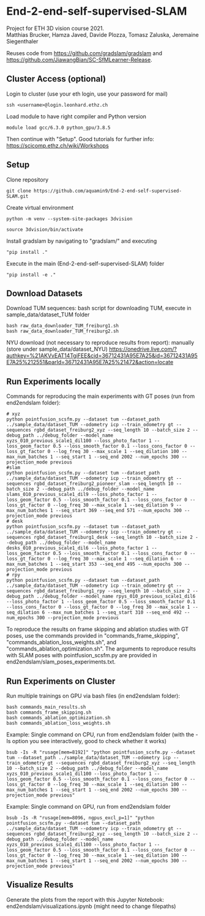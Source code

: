 # End-2-end-self-supervised-SLAM
Project for ETH 3D vision course 2021. 
<br/>
Matthias Brucker, Hamza Javed, Davide Plozza, Tomasz Zaluska, Jeremaine Siegenthaler

Reuses code from
https://github.com/gradslam/gradslam and https://github.com/JiawangBian/SC-SfMLearner-Release.


## Cluster Access (optional)
Login to cluster (use your eth login, use your password for mail)
```shell
ssh <username>@login.leonhard.ethz.ch
```
Load module to have right compiler and Python version
```shell
module load gcc/6.3.0 python_gpu/3.8.5
```
Then continue with "Setup".
Good tutorials for further info:
https://scicomp.ethz.ch/wiki/Workshops

## Setup
Clone repository
```shell
git clone https://github.com/aquamin9/End-2-end-self-supervised-SLAM.git
```
Create virtual environment
```shell
python -m venv --system-site-packages 3dvision
```
```shell
source 3dvision/bin/activate
```
Install gradslam by navigating to "gradslam/" and executing 
```shell
"pip install ."
```
Execute in the main (End-2-end-self-supervised-SLAM) folder 
```shell
"pip install -e ." 
```
## Download Datasets
Download TUM sequences:
bash script for downloading TUM, execute in sample_data/dataset_TUM folder 
```shell
bash raw_data_downloader_TUM_freiburg1.sh 
bash raw_data_downloader_TUM_freiburg2.sh 
```
NYU download (not necessary to reproduce results from report): manually (store under sample_data/dataset_NYU)
https://onedrive.live.com/?authkey=%21AKVvEAT14TgiFEE&cid=36712431A95E7A25&id=36712431A95E7A25%212551&parId=36712431A95E7A25%21472&action=locate



## Run Experiments locally
Commands for reproducing the main experiments with GT poses (run from end2endslam folder):
```shell
# xyz
python pointfusion_scsfm.py --dataset tum --dataset_path ../sample_data/dataset_TUM --odometry icp --train_odometry gt --sequences rgbd_dataset_freiburg2_xyz --seq_length 10 --batch_size 2 --debug_path ../debug_folder --model_name xyzs_010_previous_scale1_dil100 --loss_photo_factor 1 --loss_geom_factor 0.5 --loss_smooth_factor 0.1 --loss_cons_factor 0 --loss_gt_factor 0 --log_freq 30 --max_scale 1 --seq_dilation 100 --max_num_batches 1 --seq_start 1 --seq_end 2002 --num_epochs 300 --projection_mode previous
#slam
python pointfusion_scsfm.py --dataset tum --dataset_path ../sample_data/dataset_TUM --odometry icp --train_odometry gt --sequences rgbd_dataset_freiburg2_pioneer_slam --seq_length 10 --batch_size 2 --debug_path ../debug_folder --model_name slams_010_previous_scale1_dil9 --loss_photo_factor 1 --loss_geom_factor 0.5 --loss_smooth_factor 0.1 --loss_cons_factor 0 --loss_gt_factor 0 --log_freq 30 --max_scale 1 --seq_dilation 9 --max_num_batches 1 --seq_start 369 --seq_end 571 --num_epochs 300 --projection_mode previous
# desk
python pointfusion_scsfm.py --dataset tum --dataset_path ../sample_data/dataset_TUM --odometry icp --train_odometry gt --sequences rgbd_dataset_freiburg1_desk --seq_length 10 --batch_size 2 --debug_path ../debug_folder --model_name desks_010_previous_scale1_dil6 --loss_photo_factor 1 --loss_geom_factor 0.5 --loss_smooth_factor 0.1 --loss_cons_factor 0 --loss_gt_factor 0 --log_freq 30 --max_scale 1 --seq_dilation 6 --max_num_batches 1 --seq_start 353 --seq_end 495 --num_epochs 300 --projection_mode previous
# rpy
python pointfusion_scsfm.py --dataset tum --dataset_path ../sample_data/dataset_TUM --odometry icp --train_odometry gt --sequences rgbd_dataset_freiburg1_rpy --seq_length 10 --batch_size 2 --debug_path ../debug_folder --model_name rpys_010_previous_scale1_dil6 --loss_photo_factor 1 --loss_geom_factor 0.5 --loss_smooth_factor 0.1 --loss_cons_factor 0 --loss_gt_factor 0 --log_freq 30 --max_scale 1 --seq_dilation 6 --max_num_batches 1 --seq_start 310 --seq_end 492 --num_epochs 300 --projection_mode previous
```
To reproduce the results on frame skipping and ablation studies with GT poses, use the commands provided in "commands_frame_skipping", "commands_ablation_loss_weights.sh", and "commands_ablation_optimization.sh".
The arguments to reproduce results with SLAM poses with pointfusion_scsfm.py are provided in end2endslam/slam_poses_experiments.txt. 

## Run Experiments on Cluster
Run multiple trainings on GPU via bash files (in end2endslam folder):
```shell
bash commands_main_results.sh
bash commands_frame_skipping.sh
bash commands_ablation_optimization.sh
bash commands_ablation_loss_weights.sh
```
Example: Single command on CPU, run from end2endslam folder (with the -Is option you see interactively, good to check whether it works)

```shell
bsub -Is -R "rusage[mem=8192]" "python pointfusion_scsfm.py --dataset tum --dataset_path ../sample_data/dataset_TUM --odometry icp --train_odometry gt --sequences rgbd_dataset_freiburg2_xyz --seq_length 10 --batch_size 2 --debug_path ../debug_folder --model_name xyzs_010_previous_scale1_dil100 --loss_photo_factor 1 --loss_geom_factor 0.5 --loss_smooth_factor 0.1 --loss_cons_factor 0 --loss_gt_factor 0 --log_freq 30 --max_scale 1 --seq_dilation 100 --max_num_batches 1 --seq_start 1 --seq_end 2002 --num_epochs 300 --projection_mode previous"
```

Example: Single command on GPU, run from end2endslam folder
```shell
bsub -Is -R "rusage[mem=8096, ngpus_excl_p=1]" "python pointfusion_scsfm.py --dataset tum --dataset_path ../sample_data/dataset_TUM --odometry icp --train_odometry gt --sequences rgbd_dataset_freiburg2_xyz --seq_length 10 --batch_size 2 --debug_path ../debug_folder --model_name xyzs_010_previous_scale1_dil100 --loss_photo_factor 1 --loss_geom_factor 0.5 --loss_smooth_factor 0.1 --loss_cons_factor 0 --loss_gt_factor 0 --log_freq 30 --max_scale 1 --seq_dilation 100 --max_num_batches 1 --seq_start 1 --seq_end 2002 --num_epochs 300 --projection_mode previous"
```

## Visualize Results

Generate the plots from the report with  this  Jupyter Notebook: end2endslam/visualizations.ipynb (might need to change filepaths) 


